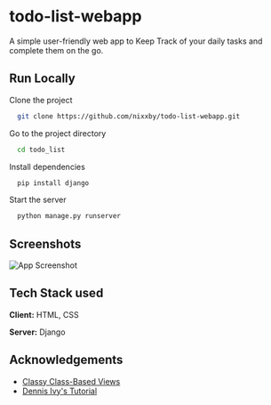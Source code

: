# todo-list-webapp

A simple user-friendly web app to Keep Track of your daily tasks and complete them on the go.


## Run Locally

Clone the project

```bash
  git clone https://github.com/nixxby/todo-list-webapp.git
```

Go to the project directory

```bash
  cd todo_list
```

Install dependencies

```bash
  pip install django
```

Start the server

```bash
  python manage.py runserver
```


## Screenshots

![App Screenshot](Screenshots.psd)


## Tech Stack used

**Client:** HTML, CSS

**Server:** Django


## Acknowledgements

 - [Classy Class-Based Views](http://ccbv.co.uk/)
 - [Dennis Ivy's Tutorial](https://www.youtube.com/watch?v=llbtoQTt4qw&ab_channel=DennisIvy)
 
